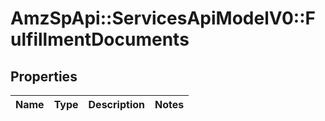 # AmzSpApi::ServicesApiModelV0::FulfillmentDocuments

## Properties
Name | Type | Description | Notes
------------ | ------------- | ------------- | -------------


